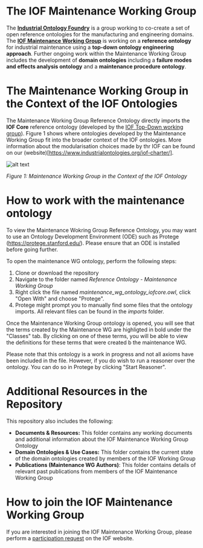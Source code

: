 # The IOF Maintenance Working Group

The [__Industrial Ontology Foundry__](https://www.industrialontologies.org/) is a group working to co-create a set of open reference ontologies for the manufacturing and engineering domains. The [__IOF Maintenance Working Group__](https://www.industrialontologies.org/maintenance-wg/) is working on a __reference ontology__ for industrial maintenance using a __top-down ontology engineering approach__. Further ongoing work within the Maintenance Working Group includes the development of __domain ontologies__ including a __failure modes and effects analysis ontology__ and a __maintenance procedure ontology__.

# The Maintenance Working Group in the Context of the IOF Ontologies

The Maintenance Working Group Reference Ontology directly imports the __IOF Core__ reference ontology (developed by the [IOF Top-Down working group](https://www.industrialontologies.org/top-down-wg/)). Figure 1 shows where ontologies developed by the Maintenance Working Group fit into the broader context of the IOF ontologies. More information about the modularisation choices made by thr IOF can be found on our (website)[https://www.industrialontologies.org/iof-charter/].

![alt text](https://github.com/uwasystemhealth/IOF_Maintenance_Working_Group_Public/tree/master/Documentation%20%26%20Resources/images "Maintenance Working Group In the Context of The IOF")

*Figure 1: Maintenance Working Group in the Context of the IOF Ontology*

# How to work with the maintenance ontology

To view the Maintenance Wokring Group Reference Ontology, you may want to use an Ontology Development Environment (ODE) such as Protege (https://protege.stanford.edu/). Please ensure that an ODE is installed before going further.

To open the maintenance WG ontology, perform the following steps:
1. Clone or download the repository
2. Navigate to the folder named *Reference Ontology - Maintenance Working Group*
3. Right click the file named *maintenance_wg_ontology_iofcore.owl*, click "Open With" and choose "Protege".
4. Protege might prompt you to manually find some files that the ontology imports. All relevant files can be found in the *imports* folder.

Once the Maintenance Working Group ontology is opened, you will see that the terms created by the Maintenance WG are highligted in bold under the "Classes" tab. By clicking on one of these terms, you will be able to view the definitions for these terms that were created b the maintenance WG.

Please note that this ontology is a work in progress and not all axioms have been included in the file. However, if you do wish to run a reasoner over the ontology. You can do so in Protege by clicking "Start Reasoner". 

# Additional Resources in the Repository

This repository also includes the following:

- __Documents & Resources:__ This folder contains any working documents and additional information about the IOF Maintenance Working Group Ontology
- __Domain Ontologies & Use Cases:__ This folder contains the current state of the domain ontologies created by members of the IOF Working Group
- __Publications (Maintenance WG Authors)__: This folder contains details of relevant past publications from members of the IOF Maintenance Working Group

# How to join the IOF Maintenance Working Group

If you are interested in joining the IOF Maintenance Working Group, please perform a [participation request](https://www.industrialontologies.org/participation-request/) on the IOF website. 
